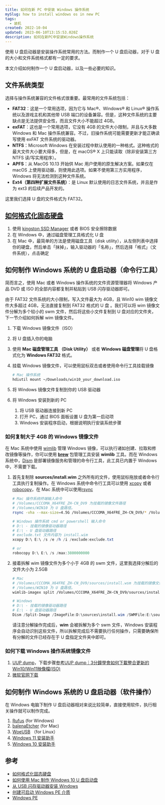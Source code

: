 ```yaml
---
title: 如何在新 PC 中安装 Windows 操作系统
mySlug: how to install windows os in new PC
tags:
  - 装机
created: 2022-10-04
updated: 2023-06-10T13:15:53.020Z
description: 如何在新PC中安装Windows操作系统
---
```

使用 U 盘启动器是安装操作系统常用的方法。而制作一个 U 盘启动器，对于 U 盘的大小和文件系统格式都有一定的要求。

本文介绍如何制作一个 U 盘启动器，以及一些必要的知识。

## 文件系统类型

选择与操作系统兼容的文件格式很重要。最常用的文件系统包括：

* **FAT32**：这是一个常用选项，因为它与 Mac®、Windows® 和 Linux® 操作系统以及游戏主机和其他带 USB 端口的设备兼容。但是，这种文件系统的主要缺点是无法提供安全性，而且文件大小不能超过 4GB。
* **exFAT**：这也是一个常用选项，它没有 4GB 的文件大小限制，并且与大多数 Windows 和 Mac 操作系统兼容。不过，旧操作系统可能需要更新才能正确读写使用 exFAT 文件系统的驱动器。
* **NTFS**：Microsoft Windows 在安装过程中默认使用的一种格式。这种格式的最大文件大小要大得多，但是，在 macOS® X 上只能读取（除非安装第三方 NTFS 读/写实用程序）。
* **APFS**：从 MacOS 10.13 开始供 Mac 用户使用的原生解决方案。如果仅在 macOS 上使用驱动器，则使用此选项。如果不使用第三方实用程序，Windows 将无法检测到这种文件系统。
* **Ext4（第四种扩展文件系统）**：是 Linux 默认使用的日志文件系统，并且是作为 ext3 的后续产品开发的。

这里我们选择 U 盘的文件格式为 FAT32。

## [如何格式化固态硬盘](https://www.kingston.com/cn/blog/personal-storage/how-to-format-ssd?utm_source=pocket_mylist)

1. 使用 [kingston SSD Manager](https://www.kingston.com/tw/support/technical/ssdmanager) 或者 BIOS 安全擦除数据
2. 在 Windows 中，通过磁盘管理工具格式化 U 盘
3. 在 Mac 中，最简单的方法是使用磁盘工具（disk utility），从左侧列表中选择你的硬盘，然后单击「抹掉」，输入驱动器的「名称」，然后选择「格式」（文件系统），点击确定

## 如何制作 Windows 系统的 U 盘启动器（命令行工具）

简而言之，使用 Mac 或者 Windows 操作系统的文件资源管理器将 Windows 产品 DVD 或 ISO 的全部内容都复制并粘贴到 USB 闪存驱动器即可。

由于 FAT32 文件系统的大小限制，写入文件最大为 4GB，且 Win10 wim 镜像文件大多超过 4GB，无法直接复制到 FAT32 格式的 U 盘 。我们可以将 wim 镜像文件分解为多个较小的 swm 文件，然后将这些小文件复制到 U 盘对应的文件夹，下一节介绍如何拆解 wim 镜像文件。

1. 下载 Windows 镜像文件（ISO）
2. 将 U 盘插入你的电脑
3. 使用 **Mac 磁盘管理工具 （Disk Utility）** 或者 **Windows 磁盘管理**将 U 盘格式化为 **Windows FAT32** 格式。
4. 挂载 Windows 镜像文件，可以使用鼠标双击或者使用命令行工具挂载镜像

   ```bash
   # Mac 操作系统
   hdiutil mount ~/Downloads/win10_your_download.iso
   ```
5. 将 Windows 镜像文件复制到你的 USB 驱动器
6. 将 Windows 安装到新的 PC

   1. 将 USB 驱动器连接到新 PC
   2. 打开 PC，通过 BIOS 面板设置 U 盘为第一启动项
   3. Windows 安装程序启动，根据说明执行安装系统步骤

### 如何复制大于 4GB 的 Windows 镜像文件

在 Mac 系统中使用 [wimlib](https://formulae.brew.sh/formula/wimlib) 管理 Windows 镜像，可以执行诸如创建、拉取和修改镜像等操作，你可以使用 **[brew](https://brew.sh/)** 包管理工具安装 **wimlib** 工具。而在 Windows 系统中，[Dism](https://learn.microsoft.com/en-us/windows-hardware/manufacture/desktop/what-is-dism?view=windows-11) 是部署镜像服务和管理的命令行工具，此工具已内置于 Windows 中，不需要下载。

1. 首先复制除 **sources/install.wim** 之外所有的文件，使用鼠标拖放或者命令行工具执行复制操作。在 Windows 系统中命令行工具可以使用 [xcopy](https://learn.microsoft.com/en-us/windows-server/administration/windows-commands/xcopy) 或者 [robocopy](https://learn.microsoft.com/en-us/windows-server/administration/windows-commands/robocopy)，在 Mac 系统中可以使用[rsync](https://linux.die.net/man/1/rsync)

   ```bash
   # Mac 操作系统终端输入命令
   # /Volumes/CCCOMA_X64FRE_ZH-CN_DV9 为挂载的镜像文件路径
   # /Volumes/WIN10 为 U 盘路径。
   rsync -vha --max-size=4.5G /Volumes/CCCOMA_X64FRE_ZH-CN_DV9/* /Volumes/WIN10
   ```

   ```powershell
   # Windows 操作系统 cmd or powershell 输入命令
   # D:\ - 挂载的镜像驱动器路径
   # E:\ - U 盘驱动器路径
   # exclude.txt 文件内容为 install.wim
   xcopy D:\ E:\ /s /e /h /i /exclude:exclude.txt

   # or
   robocopy D:\ E:\ /s /max:3800000000
   ```
2. 接着拆解 wim 镜像文件为多个小于 4GB 的 swm 文件，这里我选择分解后的文件大小为 2.5GB

   ```bash
   # Mac
   # /Volumes/CCCOMA_X64FRE_ZH-CN_DV9/sources/install.wsm 为挂载的镜像文件路径
   # /Volumes/WIN10 为 U 盘路径。
   wimlib-imagex split /Volumes/CCCOMA_X64FRE_ZH-CN_DV9/sources/install.wim /Volumes/WIN10/sources/install.swm 2500
   ```

   ```powershell
   # Windows
   # D:\ - 挂载的镜像驱动器路径
   # E:\ - U 盘驱动器路径
   Dism /Split-Image /ImageFile:D:\sources\install.wim /SWMFile:E:\sources\split.swm /FileSize:2500
   ```

   请注意分解操作完成后，**wim** 会被拆解为多个 swm 文件，Windows 安装程序会自动识别这些文件，所以拆解完成后不需要执行任何操作，只需要确保所有分解的文件已经存在于 U 盘指定文件夹中即可。

### 如何下载 Windows 操作系统镜像文件

1. [UUP dump](https://uupdump.net/?dark=0&lang=zh-cn)，下载步骤[参考UUP dump｜3分鐘學會如何下載整合更新的Win10/Win11映像檔(ISO)](https://adersaytech.com/online-tool/uup-dump-review.html)
2. [微软官网下载](https://www.microsoft.com/en-us/software-download/)

## 如何制作 Windows 系统的 U 盘启动器（软件操作）

在 Windows 电脑下制作 U 盘启动器相对来说比较简单，直接使用软件，执行相关操作就可以制作完成。

1. [Rufus](https://rufus.ie/en/) (for Windows)
2. [balenaEtcher](https://www.balena.io/etcher/) (for Mac)
3. [WoeUSB](https://github.com/slacka/WoeUSB) （for Linux）
4. [Windows 11 安装助手](https://www.microsoft.com/zh-CN/software-download/windows11)
5. [Windows 10 安装助手](https://www.microsoft.com/zh-CN/software-download/windows10)

## 参考

* [如何格式化固态硬盘](https://www.kingston.com/cn/blog/personal-storage/how-to-format-ssd)
* [如何使用 Mac 制作 Windows 10 U 盘启动盘](https://chinese.freecodecamp.org/news/how-make-a-windows-10-usb-using-your-mac-build-a-bootable-iso-from-your-macs-terminal/)
* [从 USB 闪存驱动器安装 Windows](https://learn.microsoft.com/zh-cn/windows-hardware/manufacture/desktop/install-windows-from-a-usb-flash-drive?view=windows-11)
* [创建可启动 Windows PE 介质](https://learn.microsoft.com/zh-cn/windows-hardware/manufacture/desktop/winpe-create-usb-bootable-drive?view=windows-11)
* [Windows PE](https://learn.microsoft.com/zh-cn/windows-hardware/manufacture/desktop/winpe-intro?view=windows-11)